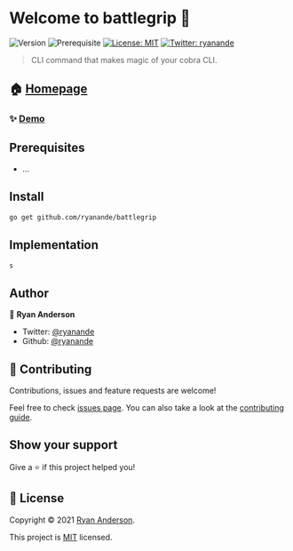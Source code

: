 # Welcome to battlegrip 👋

![Version](https://img.shields.io/badge/version-0.0.1-blue.svg?cacheSeconds=2592000)
![Prerequisite](https://img.shields.io/badge/golang-%5E1.16-blue)
[![License: MIT](https://img.shields.io/github/license/ryanande/battlegrip)](https://github.com/ryanande/battlegrip/blob/master/LICENSE)
[![Twitter: ryanande](https://img.shields.io/twitter/follow/ryanande.svg?style=social)](https://twitter.com/ryanande)

> CLI command that makes magic of your cobra CLI.

## 🏠 [Homepage](https://github.com/ryanande/battlegrip)

### ✨ [Demo](z)

## Prerequisites

- ...

## Install

```sh
go get github.com/ryanande/battlegrip
```

## Implementation

```sh
s
```

## Author

👤 **Ryan Anderson**

- Twitter: [@ryanande](https://twitter.com/ryanande)
- Github: [@ryanande](https://github.com/ryanande)

## 🤝 Contributing

Contributions, issues and feature requests are welcome!

Feel free to check [issues page](https://github.com/ryanande/battlegrip/issues). You can also take a look at the [contributing guide](https://github.com/ryanande/battlegrip/blob/master/CONTRIBUTING.md).

## Show your support

Give a ⭐️ if this project helped you!

## 📝 License

Copyright © 2021 [Ryan Anderson](https://github.com/ryanande).

This project is [MIT](https://github.com/ryanande/battlegrip/blob/master/LICENSE) licensed.
